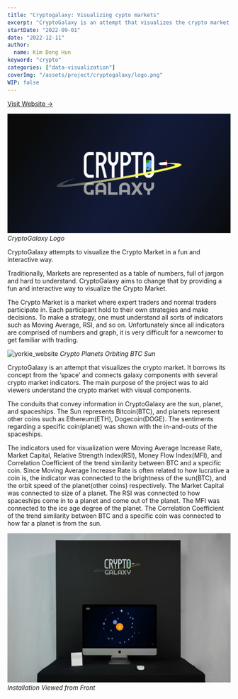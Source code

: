 ```yaml
---
title: "Cryptogalaxy: Visualizing cypto markets"
excerpt: "CryptoGalaxy is an attempt that visualizes the crypto market. It borrows its concept from the ‘space’ and connects galaxy components with several crypto market indicators. The main purpose of the project was to aid viewers understand the crypto market with visual components."
startDate: "2022-09-01"
date: "2022-12-11"
author:
  name: Kim Dong Hun
keyword: "crypto"
categories: ["data-visualization"]
coverImg: "/assets/project/cryptogalaxy/logo.png"
WIP: false
---
```


[Visit Website →](https://hunkim98.github.io/cryptogalaxy/)

<p>
<img alt="cryptogalaxy logo" width="600px" src="/assets/project/cryptogalaxy/logo.png">
<em>CryptoGalaxy Logo</em>
</p>

CryptoGalaxy attempts to visualize the Crypto Market in a fun and interactive way.

Traditionally, Markets are represented as a table of numbers, full of jargon and hard to understand. CryptoGalaxy aims to change that by providing a fun and interactive way to visualize the Crypto Market.

The Crypto Market is a market where expert traders and normal traders participate in. Each participant hold to their own strategies and make decisions. To make a strategy, one must understand all sorts of indicators such as Moving Average, RSI, and so on. Unfortunately since all indicators are comprised of numbers and graph, it is very difficult for a newcomer to get familiar with trading.

<p>
<img alt="yorkie_website" width="600px" src="/assets/project/cryptogalaxy/screen.png">
<em>Crypto Planets Orbiting BTC Sun</em>
</p>

CryptoGalaxy is an attempt that visualizes the crypto market. It borrows its concept from the ‘space’ and connects galaxy components with several crypto market indicators. The main purpose of the project was to aid viewers understand the crypto market with visual components.

The conduits that convey information in CryptoGalaxy are the sun, planet, and spaceships. The Sun represents Bitcoin(BTC), and planets represent other coins such as Ethereum(ETH), Dogecoin(DOGE). The sentiments regarding a specific coin(planet) was shown with the in-and-outs of the spaceships.

The indicators used for visualization were Moving Average Increase Rate, Market Capital, Relative Strength Index(RSI), Money Flow Index(MFI), and Correlation Coefficient of the trend similarity between BTC and a specific coin. Since Moving Average Increase Rate is often related to how lucrative a coin is, the indicator was connected to the brightness of the sun(BTC), and the orbit speed of the planet(other coins) respectively. The Market Capital was connected to size of a planet. The RSI was connected to how spaceships come in to a planet and come out of the planet. The MFI was connected to the ice age degree of the planet. The Correlation Coefficient of the trend similarity between BTC and a specific coin was connected to how far a planet is from the sun.

<p>
<img alt="yorkie_website" width="600px" src="/assets/project/cryptogalaxy/front.jpg">
<em>Installation Viewed from Front</em>
</p>
